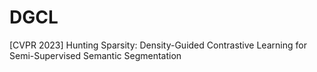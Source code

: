 # DGCL
[CVPR 2023] Hunting Sparsity: Density-Guided Contrastive Learning for Semi-Supervised Semantic Segmentation
